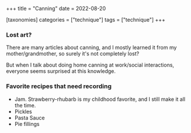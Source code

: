 +++
title = "Canning"
date = 2022-08-20

[taxonomies]
categories = ["technique"]
tags = ["technique"]
+++



### Lost art?

There are many articles about canning, and I mostly learned it from my mother/grandmother, so surely it's not completely lost?

But when I talk about doing home canning at work/social interactions, everyone seems surprised at this knowledge.

### Favorite recipes that need recording

- Jam. Strawberry-rhubarb is my childhood favorite, and I still make it all the time.
- Pickles
- Pasta Sauce
- Pie fillings


